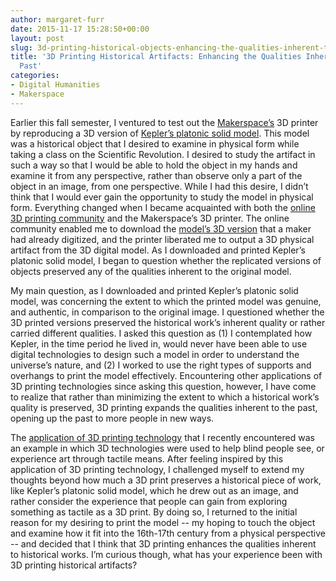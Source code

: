 ```yaml
---
author: margaret-furr
date: 2015-11-17 15:28:50+00:00
layout: post
slug: 3d-printing-historical-objects-enhancing-the-qualities-inherent-to-the-past
title: '3D Printing Historical Artifacts: Enhancing the Qualities Inherent to the
  Past'
categories:
- Digital Humanities
- Makerspace
---
```


Earlier this fall semester, I ventured to test out the [Makerspace’s](http://scholarslab.org/makerspace/) 3D printer by reproducing a 3D version of [Kepler’s platonic solid model](http://www.georgehart.com/virtual-polyhedra/figs/kepler-spheres-1.jpg). This model was a historical object that I desired to examine in physical form while taking a class on the Scientific Revolution. I desired to study the artifact in such a way so that I would be able to hold the object in my hands and examine it from any perspective, rather than observe only a part of the object in an image, from one perspective. While I had this desire, I didn’t think that I would ever gain the opportunity to study the model in physical form. Everything changed when I became acquainted with both the [online 3D printing community](http://www.thingiverse.com/) and the Makerspace’s 3D printer. The online community enabled me to download the [model’s 3D version](http://thingiverse-production-new.s3.amazonaws.com/renders/bc/08/31/f5/c9/KeplerInnerPlanets_preview_featured.jpg) that a maker had already digitized, and the printer liberated me to output a 3D physical artifact from the 3D digital model. As I downloaded and printed Kepler’s platonic solid model, I began to question whether the replicated versions of objects preserved any of the qualities inherent to the original model.



My main question, as I downloaded and printed Kepler’s platonic solid model, was concerning the extent to which the printed model was genuine, and authentic, in comparison to the original image. I questioned whether the 3D printed versions preserved the historical work’s inherent quality or rather carried different qualities. I asked this question as (1) I contemplated how Kepler, in the time period he lived in, would never have been able to use digital technologies to design such a model in order to understand the universe’s nature, and (2) I worked to use the right types of supports and overhangs to print the model effectively. Encountering other applications of 3D printing technologies since asking this question, however, I have come to realize that rather than minimizing the extent to which a historical work’s quality is preserved, 3D printing expands the qualities inherent to the past, opening up the past to more people in new ways.



The [application of 3D printing technology](https://www.kickstarter.com/projects/3dphotoworks/bringing-the-worlds-greatest-art-to-blind-people) that I recently encountered was an example in which 3D technologies were used to help blind people see, or experience art through tactile means. After feeling inspired by this application of 3D printing technology, I challenged myself to extend my thoughts beyond how much a 3D print preserves a historical piece of work, like Kepler’s platonic solid model, which he drew out as an image, and rather consider the experience that people can gain from exploring something as tactile as a 3D print. By doing so, I returned to the initial reason for my desiring to print the model -- my hoping to touch the object and examine how it fit into the 16th-17th century from a physical perspective -- and decided that I think that 3D printing enhances the qualities inherent to historical works. I’m curious though, what has your experience been with 3D printing historical artifacts?
